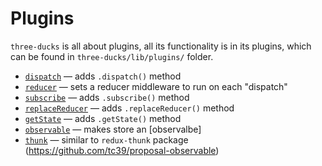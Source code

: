 # Plugins

`three-ducks` is all about plugins, all its functionality is in its plugins, which
can be found in `three-ducks/lib/plugins/` folder.

- [`dispatch`](./plugins/dispatch.md) &mdash; adds `.dispatch()` method
- [`reducer`](./plugins/reducer.md) &mdash; sets a reducer middleware to run on each "dispatch"
- [`subscribe`](./plugins/subscribe.md) &mdash; adds `.subscribe()` method
- [`replaceReducer`](./plugins/replaceReducer.md) &mdash; adds `.replaceReducer()` method
- [`getState`](./plugins/replaceReducer.md) &mdash; adds `.getState()` method
- [`observable`](./plugins/observable.md) &mdash; makes store an [observalbe]
- [`thunk`](./plugins/thunk.md) &mdash; similar to `redux-thunk` package
(https://github.com/tc39/proposal-observable)
